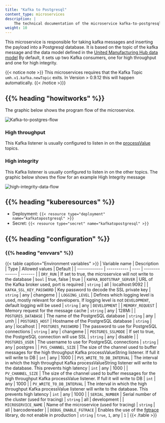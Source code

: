 ```yaml
---
title: "Kafka to Postgresql"
content_type: microservices
description: |
    The technical documentation of the microservice kafka-to-postgresql, which consumes messages from a Kafka topic and writes them up to a PostgreSQL database.
weight: 10
---
```


<!-- overview -->

This microservice is responsible for taking kafka messages and inserting the payload into a Postgresql database. It is based on the topic of the kafka message and the data model defined in the [United Manufacturing Hub data model](/docs/datamodel/)
By default, it sets up two Kafka consumers, one for high throughput and one for high integrity.

{{< notice note >}}
This microservices requires that the Kafka Topic `umh.v1.kafka.newTopic` exits. In Version > 0.9.12 this will happen automatically.
{{< /notice >}}}

## {{% heading "howitworks" %}}

The graphic below shows the program flow of the microservice.

![Kafka-to-postgres-flow](/images/kafka-to-postgresql-flow.jpg)

### High throughput

This Kafka listener is usually configured to listen in on the [processValue](/docs/datamodel/messages/processvalue) topics.

### High integrity

This Kafka listener is usually configured to listen in on the other topics.
The graphic below shows the flow for an example High Integrity message

![high-integrity-data-flow](/images/HICountFlow.jpg)

<!-- body -->

## {{% heading "kuberesources" %}}

- Deployment: `{{< resource type="deployment" name="kafkatopostgresql" >}}`
- Secret: `{{< resource type="secret" name="kafkatopostgresql" >}}`

## {{% heading "configuration" %}}

### {{% heading "envvars" %}}

{{< table caption="Environment variables" >}}
| Variable name | Description | Type | Allowed values | Default |
| ------------- | ----------- | ---- | -------------- | ------- |
| `DRY_RUN`                  | If set to true, the microservice will not write to the database                                                                          | `bool`   | true, false      | true           |
| `KAFKA_BOOTSTRAP_SERVER`   | URL of the Kafka broker used, port is required                                                                                           | `string` | all              | localhost:9092 |
| `KAFKA_SSL_KEY_PASSWORD`   | Key password to decode the SSL private key                                                                                               | `string` | any              | changeme       |
| `LOGGING_LEVEL`            | Defines which logging level is used, mostly relevant for developers. If logging level is not `DEVELOPMENT`, default logging will be used | `string` | any              | `DEVELOPMENT`  |
| `MEMORY_REQUEST`           | Memory request for the message cache                                                                                                     | `string` | any              | 128Mi          |
| `POSTGRES_DATABASE`        | The name of the PostgreSQL database                                                                                                      | `string` | any              | umh            |
| `POSTGRES_HOST`            | Hostname of the PostgreSQL database                                                                                                      | `string` | any              | localhost      |
| `POSTGRES_PASSWORD`        | The password to use for PostgreSQL connections                                                                                           | `string` | any              | changeme       |
| `POSTGRES_SSLMODE`         | If set to true, the PostgreSQL connection will use SSL                                                                                   | `string` | any              | disable        |
| `POSTGRES_USER`            | The username to use for PostgreSQL connections                                                                                           | `string` | any              | postgres       |
| `PVS_CHANNEL_SIZE`         | The size of the channel used to buffer messages for the high throughput Kafka processValueString listener. If full it will write to DB   | `int`    | any              | 1000           |
| `PVS_WRITE_TO_DB_INTERVAL` | The interval in which the high throughput Kafka processValueString listener will write to the database. This prevents high latency       | `int`    | any              | 1000           |
| `PV_CHANNEL_SIZE`          | The size of the channel used to buffer messages for the high throughput Kafka processValue listener. If full it will write to DB         | `int`    | any              | 1000           |
| `PV_WRITE_TO_DB_INTERVAL`  | The interval in which the high throughput Kafka processValue listener will write to the database. This prevents high latency             | `int`    | any              | 1000           |
| `SERIAL_NUMBER`            | Serial number of the cluster (used for tracing)                                                                                          | `string` | all              | development    |
| `MICROSERVICE_NAME`        | Name of the microservice (used for tracing)                                                                                              | `string` | all              | barcodereader  |
| `DEBUG_ENABLE_FGTRACE`     | Enables the use of the [fgtrace](https://github.com/felixge/fgtrace) library, do not enable in production                                | `string` | `true`, `1`, any | `1`            |
{{< /table >}}
